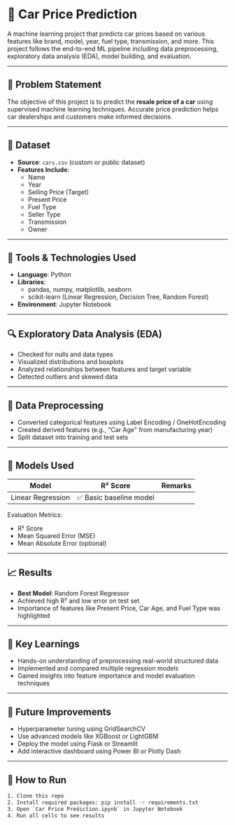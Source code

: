 # 🚗 Car Price Prediction

A machine learning project that predicts car prices based on various features like brand, model, year, fuel type, transmission, and more. This project follows the end-to-end ML pipeline including data preprocessing, exploratory data analysis (EDA), model building, and evaluation.

---

## 📌 Problem Statement

The objective of this project is to predict the **resale price of a car** using supervised machine learning techniques. Accurate price prediction helps car dealerships and customers make informed decisions.

---

## 📂 Dataset

- **Source**: `cars.csv` (custom or public dataset)
- **Features Include**:
  - Name
  - Year
  - Selling Price (Target)
  - Present Price
  - Fuel Type
  - Seller Type
  - Transmission
  - Owner

---

## 🔧 Tools & Technologies Used

- **Language**: Python
- **Libraries**:
  - pandas, numpy, matplotlib, seaborn
  - scikit-learn (Linear Regression, Decision Tree, Random Forest)
- **Environment**: Jupyter Notebook

---

## 🔍 Exploratory Data Analysis (EDA)

- Checked for nulls and data types
- Visualized distributions and boxplots
- Analyzed relationships between features and target variable
- Detected outliers and skewed data

---

## 🧹 Data Preprocessing

- Converted categorical features using Label Encoding / OneHotEncoding
- Created derived features (e.g., "Car Age" from manufacturing year)
- Split dataset into training and test sets

---

## 🧠 Models Used

| Model             | R² Score | Remarks                    |
|------------------|----------|----------------------------|
| Linear Regression | ✅ Basic baseline model            |


Evaluation Metrics:
- R² Score
- Mean Squared Error (MSE)
- Mean Absolute Error (optional)

---

## 📈 Results

- **Best Model**: Random Forest Regressor
- Achieved high R² and low error on test set
- Importance of features like Present Price, Car Age, and Fuel Type was highlighted

---

## 📌 Key Learnings

- Hands-on understanding of preprocessing real-world structured data
- Implemented and compared multiple regression models
- Gained insights into feature importance and model evaluation techniques

---

## 🚀 Future Improvements

- Hyperparameter tuning using GridSearchCV
- Use advanced models like XGBoost or LightGBM
- Deploy the model using Flask or Streamlit
- Add interactive dashboard using Power BI or Plotly Dash

---

## 📁 How to Run

```bash
1. Clone this repo
2. Install required packages: pip install -r requirements.txt
3. Open `Car Price Prediction.ipynb` in Jupyter Notebook
4. Run all cells to see results
